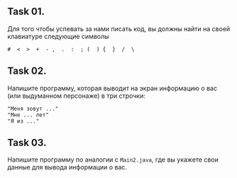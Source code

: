 ## Task 01. 

Для того чтобы успевать за нами писать код, вы должны найти на своей клавиатуре следующие символы

```console
#  <  >  +  - ,  .  :  ; (  ) {  }  /  \
```

## Task 02. 

Напишите программу, которая выводит на экран информацию о вас (или выдуманном персонаже) в три строчки:

```console
"Меня зовут ..."
"Мне ... лет"
"Я из ..."
```

## Task 03.

Напишите программу по аналогии с `Main2.java`, где вы укажете свои данные для вывода информации о вас.